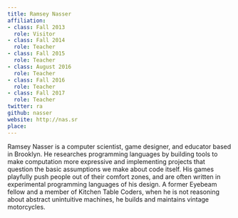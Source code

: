 ```yaml
---
title: Ramsey Nasser
affiliation:
- class: Fall 2013
  role: Visitor
- class: Fall 2014
  role: Teacher
- class: Fall 2015
  role: Teacher
- class: August 2016
  role: Teacher
- class: Fall 2016
  role: Teacher
- class: Fall 2017
  role: Teacher
twitter: ra
github: nasser
website: http://nas.sr
place:
---
```

Ramsey Nasser is a computer scientist, game designer, and educator based in Brooklyn. He researches programming languages by building tools to make computation more expressive and implementing projects that question the basic assumptions we make about code itself. His games playfully push people out of their comfort zones, and are often written in experimental programming languages of his design. A former Eyebeam fellow and a member of Kitchen Table Coders, when he is not reasoning about abstract unintuitive machines, he builds and maintains vintage motorcycles.